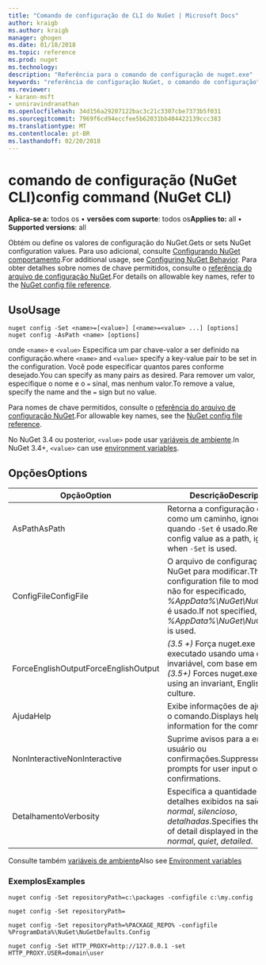 ```yaml
---
title: "Comando de configuração de CLI do NuGet | Microsoft Docs"
author: kraigb
ms.author: kraigb
manager: ghogen
ms.date: 01/18/2018
ms.topic: reference
ms.prod: nuget
ms.technology: 
description: "Referência para o comando de configuração de nuget.exe"
keywords: "referência de configuração NuGet, o comando de configuração"
ms.reviewer:
- karann-msft
- unniravindranathan
ms.openlocfilehash: 34d156a29207122bac3c21c3307cbe7373b5f031
ms.sourcegitcommit: 7969f6cd94eccfee5b62031bb404422139ccc383
ms.translationtype: MT
ms.contentlocale: pt-BR
ms.lasthandoff: 02/20/2018
---
```

# <a name="config-command-nuget-cli"></a><span data-ttu-id="d4e07-104">comando de configuração (NuGet CLI)</span><span class="sxs-lookup"><span data-stu-id="d4e07-104">config command (NuGet CLI)</span></span>

<span data-ttu-id="d4e07-105">**Aplica-se a:** todos os &bullet; **versões com suporte**: todos os</span><span class="sxs-lookup"><span data-stu-id="d4e07-105">**Applies to:** all &bullet; **Supported versions**: all</span></span>

<span data-ttu-id="d4e07-106">Obtém ou define os valores de configuração do NuGet.</span><span class="sxs-lookup"><span data-stu-id="d4e07-106">Gets or sets NuGet configuration values.</span></span> <span data-ttu-id="d4e07-107">Para uso adicional, consulte [Configurando NuGet comportamento](../consume-packages/configuring-nuget-behavior.md).</span><span class="sxs-lookup"><span data-stu-id="d4e07-107">For additional usage, see [Configuring NuGet Behavior](../consume-packages/configuring-nuget-behavior.md).</span></span> <span data-ttu-id="d4e07-108">Para obter detalhes sobre nomes de chave permitidos, consulte o [referência do arquivo de configuração NuGet](../reference/nuget-config-file.md).</span><span class="sxs-lookup"><span data-stu-id="d4e07-108">For details on allowable key names, refer to the [NuGet config file reference](../reference/nuget-config-file.md).</span></span>

## <a name="usage"></a><span data-ttu-id="d4e07-109">Uso</span><span class="sxs-lookup"><span data-stu-id="d4e07-109">Usage</span></span>

```cli
nuget config -Set <name>=[<value>] [<name>=<value> ...] [options]
nuget config -AsPath <name> [options]
```

<span data-ttu-id="d4e07-110">onde `<name>` e `<value>` Especifica um par chave-valor a ser definido na configuração.</span><span class="sxs-lookup"><span data-stu-id="d4e07-110">where `<name>` and `<value>` specify a key-value pair to be set in the configuration.</span></span> <span data-ttu-id="d4e07-111">Você pode especificar quantos pares conforme desejado.</span><span class="sxs-lookup"><span data-stu-id="d4e07-111">You can specify as many pairs as desired.</span></span> <span data-ttu-id="d4e07-112">Para remover um valor, especifique o nome e o `=` sinal, mas nenhum valor.</span><span class="sxs-lookup"><span data-stu-id="d4e07-112">To remove a value, specify the name and the `=` sign but no value.</span></span>

<span data-ttu-id="d4e07-113">Para nomes de chave permitidos, consulte o [referência do arquivo de configuração NuGet](../reference/nuget-config-file.md).</span><span class="sxs-lookup"><span data-stu-id="d4e07-113">For allowable key names, see the [NuGet config file reference](../reference/nuget-config-file.md).</span></span>

<span data-ttu-id="d4e07-114">No NuGet 3.4 ou posterior, `<value>` pode usar [variáveis de ambiente](cli-ref-environment-variables.md).</span><span class="sxs-lookup"><span data-stu-id="d4e07-114">In NuGet 3.4+, `<value>` can use [environment variables](cli-ref-environment-variables.md).</span></span>

## <a name="options"></a><span data-ttu-id="d4e07-115">Opções</span><span class="sxs-lookup"><span data-stu-id="d4e07-115">Options</span></span>

| <span data-ttu-id="d4e07-116">Opção</span><span class="sxs-lookup"><span data-stu-id="d4e07-116">Option</span></span> | <span data-ttu-id="d4e07-117">Descrição</span><span class="sxs-lookup"><span data-stu-id="d4e07-117">Description</span></span> |
| --- | --- |
| <span data-ttu-id="d4e07-118">AsPath</span><span class="sxs-lookup"><span data-stu-id="d4e07-118">AsPath</span></span> | <span data-ttu-id="d4e07-119">Retorna a configuração do valor como um caminho, ignorado quando `-Set` é usado.</span><span class="sxs-lookup"><span data-stu-id="d4e07-119">Returns the config value as a path, ignored when `-Set` is used.</span></span> |
| <span data-ttu-id="d4e07-120">ConfigFile</span><span class="sxs-lookup"><span data-stu-id="d4e07-120">ConfigFile</span></span> | <span data-ttu-id="d4e07-121">O arquivo de configuração do NuGet para modificar.</span><span class="sxs-lookup"><span data-stu-id="d4e07-121">The NuGet configuration file to modify.</span></span> <span data-ttu-id="d4e07-122">Se não for especificado, *%AppData%\NuGet\NuGet.Config* é usado.</span><span class="sxs-lookup"><span data-stu-id="d4e07-122">If not specified, *%AppData%\NuGet\NuGet.Config* is used.</span></span> |
| <span data-ttu-id="d4e07-123">ForceEnglishOutput</span><span class="sxs-lookup"><span data-stu-id="d4e07-123">ForceEnglishOutput</span></span> | <span data-ttu-id="d4e07-124">*(3.5 +)*  Força nuget.exe para ser executado usando uma cultura invariável, com base em inglês.</span><span class="sxs-lookup"><span data-stu-id="d4e07-124">*(3.5+)* Forces nuget.exe to run using an invariant, English-based culture.</span></span> |
| <span data-ttu-id="d4e07-125">Ajuda</span><span class="sxs-lookup"><span data-stu-id="d4e07-125">Help</span></span> | <span data-ttu-id="d4e07-126">Exibe informações de ajuda para o comando.</span><span class="sxs-lookup"><span data-stu-id="d4e07-126">Displays help information for the command.</span></span> |
| <span data-ttu-id="d4e07-127">NonInteractive</span><span class="sxs-lookup"><span data-stu-id="d4e07-127">NonInteractive</span></span> | <span data-ttu-id="d4e07-128">Suprime avisos para a entrada do usuário ou confirmações.</span><span class="sxs-lookup"><span data-stu-id="d4e07-128">Suppresses prompts for user input or confirmations.</span></span> |
| <span data-ttu-id="d4e07-129">Detalhamento</span><span class="sxs-lookup"><span data-stu-id="d4e07-129">Verbosity</span></span> | <span data-ttu-id="d4e07-130">Especifica a quantidade de detalhes exibidos na saída: *normal*, *silencioso*, *detalhadas*.</span><span class="sxs-lookup"><span data-stu-id="d4e07-130">Specifies the amount of detail displayed in the output: *normal*, *quiet*, *detailed*.</span></span> |

<span data-ttu-id="d4e07-131">Consulte também [variáveis de ambiente](cli-ref-environment-variables.md)</span><span class="sxs-lookup"><span data-stu-id="d4e07-131">Also see [Environment variables](cli-ref-environment-variables.md)</span></span>

### <a name="examples"></a><span data-ttu-id="d4e07-132">Exemplos</span><span class="sxs-lookup"><span data-stu-id="d4e07-132">Examples</span></span>

```cli
nuget config -Set repositoryPath=c:\packages -configfile c:\my.config

nuget config -Set repositoryPath=

nuget config -Set repositoryPath=%PACKAGE_REPO% -configfile %ProgramData%\NuGet\NuGetDefaults.Config

nuget config -Set HTTP_PROXY=http://127.0.0.1 -set HTTP_PROXY.USER=domain\user
```
